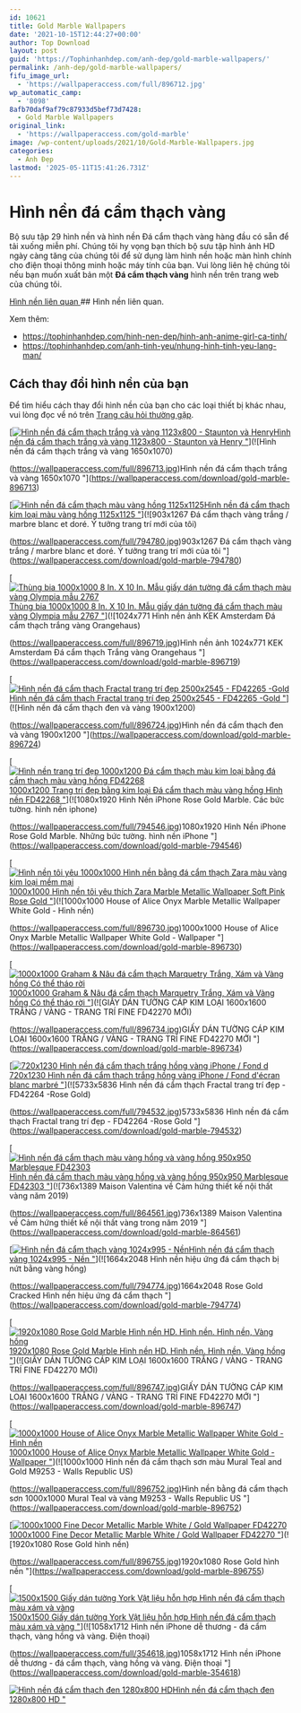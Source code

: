 ```yaml
---
id: 10621
title: Gold Marble Wallpapers
date: '2021-10-15T12:44:27+00:00'
author: Top Download
layout: post
guid: 'https://Tophinhanhdep.com/anh-dep/gold-marble-wallpapers/'
permalink: /anh-dep/gold-marble-wallpapers/
fifu_image_url:
  - 'https://wallpaperaccess.com/full/896712.jpg'
wp_automatic_camp:
  - '8098'
8afb70daf9af79c87933d5bef73d7428:
  - Gold Marble Wallpapers
original_link:
  - 'https://wallpaperaccess.com/gold-marble'
image: /wp-content/uploads/2021/10/Gold-Marble-Wallpapers.jpg
categories:
  - Ảnh Đẹp
lastmod: '2025-05-11T15:41:26.731Z'
---
```

# Hình nền đá cẩm thạch vàng

Bộ sưu tập 29 hình nền và hình nền Đá cẩm thạch vàng hàng đầu có sẵn để tải xuống miễn phí. Chúng tôi hy vọng bạn thích bộ sưu tập hình ảnh HD ngày càng tăng của chúng tôi để sử dụng làm hình nền hoặc màn hình chính cho điện thoại thông minh hoặc máy tính của bạn. Vui lòng liên hệ chúng tôi nếu bạn muốn xuất bản một **Đá cẩm thạch vàng** hình nền trên trang web của chúng tôi.

[Hình nền liên quan ](#related) ## Hình nền liên quan.

   
 Xem thêm:

   
- <https://tophinhanhdep.com/hinh-nen-dep/hinh-anh-anime-girl-ca-tinh/>
- <https://tophinhanhdep.com/anh-tinh-yeu/nhung-hinh-tinh-yeu-lang-man/>

## Cách thay đổi hình nền của bạn

Để tìm hiểu cách thay đổi hình nền của bạn cho các loại thiết bị khác nhau, vui lòng đọc về nó trên [Trang câu hỏi thường gặp](https://tophinhanhdep.com/faq/).

  
[[![Hình nền đá cẩm thạch trắng và vàng 1123x800 - Staunton và Henry](https://wallpaperaccess.com/full/896712.jpg)Hình nền đá cẩm thạch trắng và vàng 1123x800 - Staunton và Henry "](https://wallpaperaccess.com/download/gold-marble-896712)](![Hình nền đá cẩm thạch trắng và vàng 1650x1070)

(https://wallpaperaccess.com/full/896713.jpg)Hình nền đá cẩm thạch trắng và vàng 1650x1070 "](https://wallpaperaccess.com/download/gold-marble-896713)

[[![Hình nền đá cẩm thạch màu vàng hồng 1125x1125](https://wallpaperaccess.com/full/794531.jpg)Hình nền đá cẩm thạch kim loại màu vàng hồng 1125x1125 "](https://wallpaperaccess.com/download/gold-marble-794531)](![903x1267 Đá cẩm thạch vàng trắng / marbre blanc et doré.  Ý tưởng trang trí mới của tôi)

(https://wallpaperaccess.com/full/794780.jpg)903x1267 Đá cẩm thạch vàng trắng / marbre blanc et doré. Ý tưởng trang trí mới của tôi "](https://wallpaperaccess.com/download/gold-marble-794780)

[[![Thùng bia 1000x1000 8 In.  X 10 In.  Mẫu giấy dán tường đá cẩm thạch màu vàng Olympia mẫu 2767](https://wallpaperaccess.com/full/896718.jpg)Thùng bia 1000x1000 8 In. X 10 In. Mẫu giấy dán tường đá cẩm thạch màu vàng Olympia mẫu 2767 "](https://wallpaperaccess.com/download/gold-marble-896718)](![1024x771 Hình nền ảnh KEK Amsterdam Đá cẩm thạch trắng vàng Orangehaus)

(https://wallpaperaccess.com/full/896719.jpg)Hình nền ảnh 1024x771 KEK Amsterdam Đá cẩm thạch Trắng vàng Orangehaus "](https://wallpaperaccess.com/download/gold-marble-896719)

[[![Hình nền đá cẩm thạch Fractal trang trí đẹp 2500x2545 - FD42265 -Gold](https://wallpaperaccess.com/full/896722.jpg)Hình nền đá cẩm thạch Fractal trang trí đẹp 2500x2545 - FD42265 -Gold "](https://wallpaperaccess.com/download/gold-marble-896722)](![Hình nền đá cẩm thạch đen và vàng 1900x1200)

(https://wallpaperaccess.com/full/896724.jpg)Hình nền đá cẩm thạch đen và vàng 1900x1200 "](https://wallpaperaccess.com/download/gold-marble-896724)

[[![Hình nền trang trí đẹp 1000x1200 Đá cẩm thạch màu kim loại bằng đá cẩm thạch màu vàng hồng FD42268](https://wallpaperaccess.com/full/794542.jpg)1000x1200 Trang trí đẹp bằng kim loại Đá cẩm thạch màu vàng hồng Hình nền FD42268 "](https://wallpaperaccess.com/download/gold-marble-794542)](![1080x1920 Hình Nền iPhone Rose Gold Marble.  Các bức tường.  hình nền iphone)

(https://wallpaperaccess.com/full/794546.jpg)1080x1920 Hình Nền iPhone Rose Gold Marble. Những bức tường. hình nền iPhone "](https://wallpaperaccess.com/download/gold-marble-794546)

[[![Hình nền tôi yêu 1000x1000 Hình nền bằng đá cẩm thạch Zara màu vàng kim loại mềm mại](https://wallpaperaccess.com/full/794537.jpg)1000x1000 Hình nền tôi yêu thích Zara Marble Metallic Wallpaper Soft Pink Rose Gold "](https://wallpaperaccess.com/download/gold-marble-794537)](![1000x1000 House of Alice Onyx Marble Metallic Wallpaper White Gold - Hình nền)

(https://wallpaperaccess.com/full/896730.jpg)1000x1000 House of Alice Onyx Marble Metallic Wallpaper White Gold - Wallpaper "](https://wallpaperaccess.com/download/gold-marble-896730)

[[![1000x1000 Graham & Nâu đá cẩm thạch Marquetry Trắng, Xám và Vàng hồng Có thể tháo rời](https://wallpaperaccess.com/full/794552.jpg)1000x1000 Graham &amp; Nâu đá cẩm thạch Marquetry Trắng, Xám và Vàng hồng Có thể tháo rời "](https://wallpaperaccess.com/download/gold-marble-794552)](![GIẤY DÁN TƯỜNG CÁP KIM LOẠI 1600x1600 TRẮNG / VÀNG - TRANG TRÍ FINE FD42270 MỚI)

(https://wallpaperaccess.com/full/896734.jpg)GIẤY DÁN TƯỜNG CÁP KIM LOẠI 1600x1600 TRẮNG / VÀNG - TRANG TRÍ FINE FD42270 MỚI "](https://wallpaperaccess.com/download/gold-marble-896734)

[[![720x1230 Hình nền đá cẩm thạch trắng hồng vàng iPhone / Fond d](https://wallpaperaccess.com/full/629020.jpg)720x1230 Hình nền đá cẩm thạch trắng hồng vàng iPhone / Fond d'écran blanc marbré "](https://wallpaperaccess.com/download/gold-marble-629020)](![5733x5836 Hình nền đá cẩm thạch Fractal trang trí đẹp - FD42264 -Rose Gold)

(https://wallpaperaccess.com/full/794532.jpg)5733x5836 Hình nền đá cẩm thạch Fractal trang trí đẹp - FD42264 -Rose Gold "](https://wallpaperaccess.com/download/gold-marble-794532)

[[![Hình nền đá cẩm thạch màu vàng hồng và vàng hồng 950x950 Marblesque FD42303](https://wallpaperaccess.com/full/777524.jpg)Hình nền đá cẩm thạch màu vàng hồng và vàng hồng 950x950 Marblesque FD42303 "](https://wallpaperaccess.com/download/gold-marble-777524)](![736x1389 Maison Valentina về Cảm hứng thiết kế nội thất vàng năm 2019)

(https://wallpaperaccess.com/full/864561.jpg)736x1389 Maison Valentina về Cảm hứng thiết kế nội thất vàng trong năm 2019 "](https://wallpaperaccess.com/download/gold-marble-864561)

[[![Hình nền đá cẩm thạch vàng 1024x995 - Nền](https://wallpaperaccess.com/full/354574.jpg)Hình nền đá cẩm thạch vàng 1024x995 - Nền "](https://wallpaperaccess.com/download/gold-marble-354574)](![1664x2048 Hình nền hiệu ứng đá cẩm thạch bị nứt bằng vàng hồng)

(https://wallpaperaccess.com/full/794774.jpg)1664x2048 Rose Gold Cracked Hình nền hiệu ứng đá cẩm thạch "](https://wallpaperaccess.com/download/gold-marble-794774)

[[![1920x1080 Rose Gold Marble Hình nền HD.  Hình nền.  Hình nền, Vàng hồng](https://wallpaperaccess.com/full/632789.jpg)1920x1080 Rose Gold Marble Hình nền HD. Hình nền. Hình nền, Vàng hồng "](https://wallpaperaccess.com/download/gold-marble-632789)](![GIẤY DÁN TƯỜNG CÁP KIM LOẠI 1600x1600 TRẮNG / VÀNG - TRANG TRÍ FINE FD42270 MỚI)

(https://wallpaperaccess.com/full/896747.jpg)GIẤY DÁN TƯỜNG CÁP KIM LOẠI 1600x1600 TRẮNG / VÀNG - TRANG TRÍ FINE FD42270 MỚI "](https://wallpaperaccess.com/download/gold-marble-896747)

[[![1000x1000 House of Alice Onyx Marble Metallic Wallpaper White Gold - Hình nền](https://wallpaperaccess.com/full/896749.jpg)1000x1000 House of Alice Onyx Marble Metallic Wallpaper White Gold - Wallpaper "](https://wallpaperaccess.com/download/gold-marble-896749)](![1000x1000 Hình nền đá cẩm thạch sơn màu Mural Teal and Gold M9253 - Walls Republic US)

(https://wallpaperaccess.com/full/896752.jpg)Hình nền bằng đá cẩm thạch sơn 1000x1000 Mural Teal và vàng M9253 - Walls Republic US "](https://wallpaperaccess.com/download/gold-marble-896752)

[[![1000x1000 Fine Decor Metallic Marble White / Gold Wallpaper FD42270](https://wallpaperaccess.com/full/896753.jpg)1000x1000 Fine Decor Metallic Marble White / Gold Wallpaper FD42270 "](https://wallpaperaccess.com/download/gold-marble-896753)](![1920x1080 Rose Gold hình nền)

(https://wallpaperaccess.com/full/896755.jpg)1920x1080 Rose Gold hình nền "](https://wallpaperaccess.com/download/gold-marble-896755)

[[![1500x1500 Giấy dán tường York Vật liệu hỗn hợp Hình nền đá cẩm thạch màu xám và vàng](https://wallpaperaccess.com/full/896759.jpg)1500x1500 Giấy dán tường York Vật liệu hỗn hợp Hình nền đá cẩm thạch màu xám và vàng "](https://wallpaperaccess.com/download/gold-marble-896759)](![1058x1712 Hình nền iPhone dễ thương - đá cẩm thạch, vàng hồng và vàng.  Điện thoại)

(https://wallpaperaccess.com/full/354618.jpg)1058x1712 Hình nền iPhone dễ thương - đá cẩm thạch, vàng hồng và vàng. Điện thoại "](https://wallpaperaccess.com/download/gold-marble-354618)

[![Hình nền đá cẩm thạch đen 1280x800 HD](https://wallpaperaccess.com/full/896764.jpg)Hình nền đá cẩm thạch đen 1280x800 HD "](https://wallpaperaccess.com/download/gold-marble-896764)
